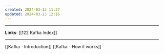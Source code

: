 ```yaml
---
created: 2024-03-13 11:27
updated: 2024-03-13 12:16
---
```

---
**Links**: [[122 Kafka Index]]

---

[[Kafka - Introduction]]
[[Kafka - How it works]]

